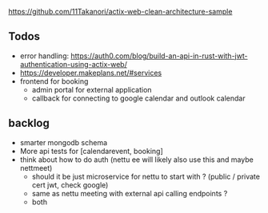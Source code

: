 https://github.com/11Takanori/actix-web-clean-architecture-sample

## Todos

- error handling: https://auth0.com/blog/build-an-api-in-rust-with-jwt-authentication-using-actix-web/
- https://developer.makeplans.net/#services
- frontend for booking
  - admin portal for external application
  - callback for connecting to google calendar and outlook calendar


## backlog

- smarter mongodb schema
- More api tests for [calendarevent, booking]
- think about how to do auth (nettu ee will likely also use this and maybe nettmeet)
  - should it be just microservice for nettu to start with ? (public / private cert jwt, check google)
  - same as nettu meeting with external api calling endpoints ?
  - both
